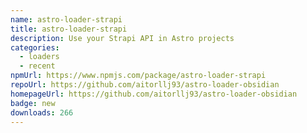 ```yaml
---
name: astro-loader-strapi
title: astro-loader-strapi
description: Use your Strapi API in Astro projects
categories:
  - loaders
  - recent
npmUrl: https://www.npmjs.com/package/astro-loader-strapi
repoUrl: https://github.com/aitorllj93/astro-loader-obsidian
homepageUrl: https://github.com/aitorllj93/astro-loader-obsidian
badge: new
downloads: 266
---
```

